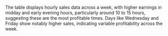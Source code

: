 The table displays hourly sales data across a week, with higher earnings in midday and early evening hours, 
particularly around 10 to 15 hours, suggesting these are the most profitable times.
Days like Wednesday and Friday show notably higher sales, indicating variable profitability across the week.
